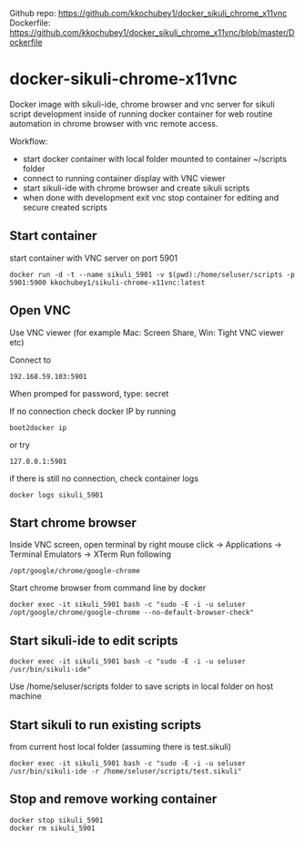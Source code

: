 Github repo: https://github.com/kkochubey1/docker_sikuli_chrome_x11vnc
Dockerfile: https://github.com/kkochubey1/docker_sikuli_chrome_x11vnc/blob/master/Dockerfile

# docker-sikuli-chrome-x11vnc
Docker image with sikuli-ide, chrome browser and vnc server for sikuli script development inside of running docker container for web routine automation in chrome browser with vnc remote access.

Workflow:
- start docker container with local folder mounted to container ~/scripts folder
- connect to running container display with VNC viewer
- start sikuli-ide with chrome browser and create sikuli scripts
- when done with development exit vnc stop container for editing and secure created scripts

## Start container 

start container with VNC server on port 5901

```
docker run -d -t --name sikuli_5901 -v $(pwd):/home/seluser/scripts -p 5901:5900 kkochubey1/sikuli-chrome-x11vnc:latest
```

## Open VNC

Use VNC viewer (for example Mac: Screen Share, Win: Tight VNC viewer etc)

Connect to
``` 
192.168.59.103:5901
```
When promped for password, type: secret

If no connection check docker IP by running
```
boot2docker ip
```
or try 
```
127.0.0.1:5901
```

if there is still no connection, check container logs
```
docker logs sikuli_5901
```

## Start chrome browser

Inside VNC screen, open terminal by right mouse click -> Applications -> Terminal Emulators -> XTerm
Run following
```
/opt/google/chrome/google-chrome
``` 

Start chrome browser from command line by docker
```
docker exec -it sikuli_5901 bash -c "sudo -E -i -u seluser /opt/google/chrome/google-chrome --no-default-browser-check"
```

## Start sikuli-ide to edit scripts
```
docker exec -it sikuli_5901 bash -c "sudo -E -i -u seluser /usr/bin/sikuli-ide"
```
Use /home/seluser/scripts folder to save scripts in local folder on host machine

## Start sikuli to run existing scripts 
from current host local folder (assuming there is test.sikuli)
```
docker exec -it sikuli_5901 bash -c "sudo -E -i -u seluser /usr/bin/sikuli-ide -r /home/seluser/scripts/test.sikuli"
```

## Stop and remove working container 

```
docker stop sikuli_5901
docker rm sikuli_5901
```
